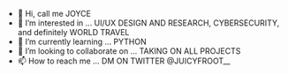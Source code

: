- 👋 Hi, call me JOYCE
- 👀 I’m interested in ... UI/UX DESIGN AND RESEARCH, CYBERSECURITY, and definitely WORLD TRAVEL
- 🌱 I’m currently learning ... PYTHON
- 💞️ I’m looking to collaborate on ... TAKING ON ALL PROJECTS
- 📫 How to reach me ... DM ON TWITTER @JUICYFROOT__

<!---
juicyfroot/juicyfroot is a ✨ special ✨ repository because its `README.md` (this file) appears on your GitHub profile.
You can click the Preview link to take a look at your changes.
--->
